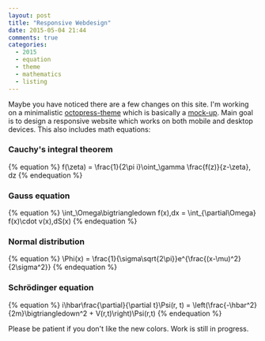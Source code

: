 ```yaml
---
layout: post
title: "Responsive Webdesign"
date: 2015-05-04 21:44
comments: true
categories:
  - 2015
  - equation
  - theme
  - mathematics
  - listing
---
```

Maybe you have noticed there are a few changes on this site. I'm
working on a minimalistic [octopress-theme][cats] which is basically a
[mock-up][theme]. Main goal is to design a responsive website which
works on both mobile and desktop devices. This also includes math
equations:

### Cauchy's integral theorem
{% equation %}
  f(\zeta) = \frac{1}{2\pi i}\oint_\gamma \frac{f(z)}{z-\zeta}\, dz
{% endequation %}

### Gauss equation
{% equation %}
  \int_\Omega\bigtriangledown f(x)\,dx = \int_{\partial\Omega} f(x)\cdot v(x)\,dS(x)
{% endequation %}

### Normal distribution
{% equation %}
  \Phi(x) = \frac{1}{\sigma\sqrt{2\pi}}e^{\frac{(x-\mu)^2}{2\sigma^2}}
{% endequation %}

###  Schrödinger equation
{% equation %}
  i\hbar\frac{\partial}{\partial t}\Psi(r, t) =
\left(\frac{-\hbar^2}{2m}\bigtriangledown^2 + V(r,t)\right)\Psi(r,t)
{% endequation %}

Please be patient if you don't like the new colors. Work is still in
progress.

[cats]: https://github.com/manuel-io/manuel-io.github.io/tree/source/.themes/cats
[theme]: https://github.com/rastersize/BlogTheme
